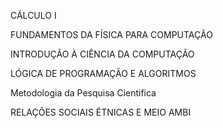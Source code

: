 CÁLCULO I	

FUNDAMENTOS DA FÍSICA PARA COMPUTAÇÃO	

INTRODUÇÃO À CIÊNCIA DA COMPUTAÇÃO	

LÓGICA DE PROGRAMAÇÃO E ALGORITMOS	

Metodologia da Pesquisa Cientifica	

RELAÇÕES SOCIAIS ÉTNICAS E MEIO AMBI
